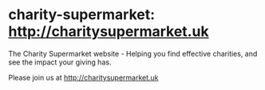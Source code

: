 # charity-supermarket: http://charitysupermarket.uk
The Charity Supermarket website - Helping you find effective charities, and see the impact your giving has.

Please join us at <http://charitysupermarket.uk>
